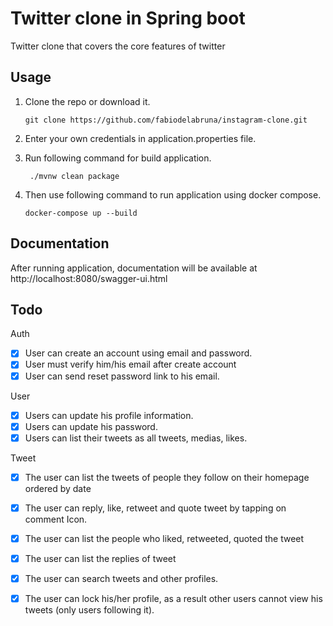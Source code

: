 # Twitter clone in Spring boot
Twitter clone that covers the core features of twitter


## Usage
1. Clone the repo or download it.
    ```
   git clone https://github.com/fabiodelabruna/instagram-clone.git
    ```
2. Enter your own credentials in application.properties file.

  
3. Run following command for build application.
   ```
    ./mvnw clean package
    ```
4. Then use following command to run application using docker compose.
    ```
    docker-compose up --build
    ```



## Documentation
After running application, documentation will be available at http://localhost:8080/swagger-ui.html 


## Todo

Auth
- [x] User can create an account using email and password.
- [x]    User must verify him/his email after create account
- [x]   User can send reset password link to his email.

User
- [x] Users can update his profile information.
- [x] Users can update his password.
- [x] Users can list their tweets as all tweets, medias, likes.

Tweet
- [x] The user can list the tweets of people they follow on their homepage ordered by date
- [x] The user can reply, like, retweet and quote tweet by tapping on comment Icon.
- [x] The user can list the people who liked, retweeted, quoted the tweet
- [x] The user can list the replies of tweet
- [x] The user can search tweets and other profiles.
- [x] The user can lock his/her profile, as a result other users cannot view his tweets (only users following it).


